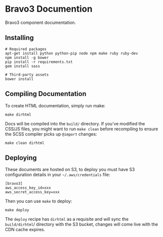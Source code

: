 Bravo3 Documention
==================
Bravo3 component documentation. 

Installing
----------
    
    # Required packages
    apt-get install python python-pip node npm make ruby ruby-dev
    npm install -g bower
    pip install -r requirements.txt
    gem install sass
    
    # Third-party assets
    bower install

Compiling Documentation
-----------------------
To create HTML documentation, simply run make:

    make dirhtml

Docs will be compiled into the `build/` directory. If you've modified the CSS/JS files, you might want to run
`make clean` before recompiling to ensure the SCSS compiler picks up `@import` changes:

    make clean dirhtml

Deploying
---------
These documents are hosted on S3, to deploy you must have S3 configuration details in your `~/.aws/credentials` file:

    [bravo3]
    aws_access_key_id=xxx
    aws_secret_access_key=xxx

Then you can use `make` to deploy:
 
    make deploy
    
The `deploy` recipe has `dirhtml` as a requisite and will sync the `build/dirhtml`/ directory with the S3 bucket, 
changes will come live with the CDN cache expires.
